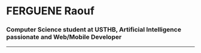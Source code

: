 <h1>FERGUENE Raouf</h1> 

### Computer Science student at USTHB, Artificial Intelligence passionate and Web/Mobile Developer

---


